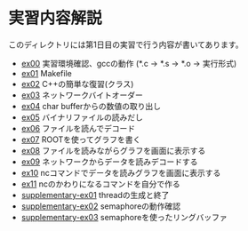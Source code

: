 実習内容解説
============

このディレクトリには第1日目の実習で行う内容が書いてあります。

- [ex00](ex00/) 実習環境確認、gccの動作 (*.c -> *.s -> *.o -> 実行形式)
- [ex01](ex01/) Makefile
- [ex02](ex02/) C++の簡単な復習(クラス)
- [ex03](ex03/) ネットワークバイトオーダー
- [ex04](ex04/) char bufferからの数値の取り出し
- [ex05](ex05/) バイナリファイルの読みだし
- [ex06](ex06/) ファイルを読んでデコード
- [ex07](ex07/) ROOTを使ってグラフを書く
- [ex08](ex08/) ファイルを読みながらグラフを画面に表示する
- [ex09](ex09/) ネットワークからデータを読みデコードする
- [ex10](ex10/) ncコマンドでデータを読みグラフを画面に表示する
- [ex11](ex11/) ncのかわりになるコマンドを自分で作る
- [supplementary-ex01](supplementary-ex01/) threadの生成と終了
- [supplementary-ex02](supplementary-ex02/) semaphoreの動作確認
- [supplementary-ex03](supplementary-ex03/) semaphoreを使ったリングバッファ
